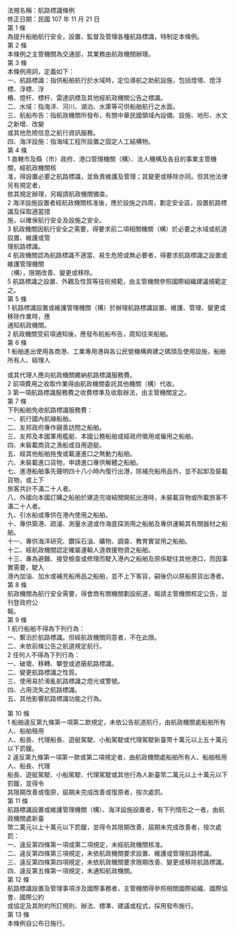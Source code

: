 法規名稱：航路標識條例  
修正日期：民國 107 年 11 月 21 日  
第 1 條  
為提升船舶航行安全，設置、監督及管理各種航路標識，特制定本條例。  
第 2 條  
本條例之主管機關為交通部，其業務由航政機關辦理。  
第 3 條  
本條例用詞，定義如下：  
一、航路標識：指供船舶航行於水域時，定位導航之助航設施，包括燈塔、燈浮標、浮標、浮  
樁、燈杆、標杆、雷達訊標及其他經航政機關公告之標識。  
二、水域：指海洋、河川、湖泊、水庫等可供船舶航行之水面。  
三、航船布告：指航政機關所發布，有關中華民國領域內設備、設施、地形、水文之新增、改變  
或其他危險信息之航行資訊服務。  
四、海洋設施：指海域工程所設置之固定人工結構物。  
第 4 條  
1 直轄市及縣（市）政府、港口管理機關（構）、法人機構及各目的事業主管機關，經航政機關核  
准，得設置必要之航路標識，並負責維護及管理；其變更或移除亦同。但其他法律另有規定者，  
依其規定辦理，另報請航政機關備查。  
2 海洋設施設置者經航政機關核准後，應於設施之四周，劃定安全區，設置航路標識及採取適當措  
施，以確保航行安全及設施之安全。  
3 航政機關因航行安全之需要，得要求前二項相關機關（構）於必要之水域或航道設置、維護或管  
理航路標識。  
4 航政機關認為航路標識不適當、易生危險或無必要者，得要求航路標識之設置或維護管理機關  
（構），限期改善、變更或移除。  
5 航路標識之設置、外觀及性質等技術規範，由主管機關參照國際組織建議規範定之。  
第 5 條  
1 航路標識設置或維護管理機關（構）於辦理航路標識設置、維護、管理、變更或移除作業時，應  
通知航政機關。  
2 航政機關受前項通知後，應發布航船布告，周知往來船舶。  
第 6 條  
1 船舶進出使用各商港、工業專用港與各公民營機構興建之碼頭及使用設施，船舶所有人、經理人  


或其代理人應向航政機關繳納航路標識服務費。  
2 前項費用之收取作業得由航政機關委託其他機關（構）代收。  
3 第一項航路標識服務費之收費標準及收取辦法，由主管機關定之。  
第 7 條  
下列船舶免收航路標識服務費：  
一、航行國內航線船舶。  
二、友邦政府專作親善訪問之船舶。  
三、友邦及本國軍用艦艇、本國公務船舶或經政府徵用或僱用之船舶。  
四、未裝載商貨之漁船或自用遊艇。  
五、經其他船舶拖曳或載運進口之無動力船舶。  
六、未裝載進口貨物，申請進口專供解體之船舶。  
七、進港船舶事先聲明四十八小時內復行出港，除補充船用品外，並不起卸及裝載貨物，或上下  
旅客共計不滿二十人者。  
八、外國向本國訂購之船舶於建造完竣結關開航出港時，未裝載貨物或所載旅客不滿二十人者。  
九、引水船或專供在港內使用之船舶。  
十、專供築港、疏濬、測量水道或作海底探測用之船舶及專供運輸其有關器材之船舶。  
十一、專供海洋研究、鑽採石油、礦物、調查、教育實習用之船舶。  
十二、經航政機關認定確屬運輸人道救援物資之船舶。  
十三、專為避難、接受檢查或修理而駛入港內之船舶及原係駛往其他港口，而因事實需要，駛入  
港內加油、加水或補充船用品之船舶，並不上下客貨，嗣後仍以原船原貨出港者。  
第 8 條  
航政機關為航行安全需要，得會商有關機關劃設航道，報請主管機關核定公告，並刊登政府公  
報。  
第 9 條  
1 航行船舶不得為下列行為：  
一、繫泊於航路標識。但經航政機關同意者，不在此限。  
二、未依前條公告之航道規定航行。  
2 任何人不得為下列行為：  
一、破壞、移轉、攀登或遮蔽航路標識。  
二、變更航路標識之性質。  
三、使用易於淆亂航路標識之燈光或警號。  
四、占用流失之航路標識。  
五、其他影響航路標識功能之行為。  


第 10 條  
1 船舶違反第九條第一項第二款規定，未依公告航道航行，由航政機關處船舶所有人、船舶租用  
人、船長、代理船長、遊艇駕駛、小船駕駛或代理駕駛新臺幣十萬元以上五十萬元以下罰鍰。  
2 違反第九條第一項第一款或第二項規定者，由航政機關處船舶所有人、船舶租用人、船長、代理  
船長、遊艇駕駛、小船駕駛、代理駕駛或其他行為人新臺幣二萬元以上十萬元以下罰鍰，並得令  
其限期改善或復原，屆期未完成改善或復原者，按次處罰。  
第 11 條  
航路標識設置或維護管理機關（構）、海洋設施設置者，有下列情形之一者，由航政機關處新臺  
幣二萬元以上十萬元以下罰鍰，並得令其限期改善，屆期未完成改善者，按次處罰：  
一、違反第四條第一項或第二項規定，未經航政機關核准。  
二、違反第四條第三項規定，未依航政機關要求設置、維護或管理航路標識。  
三、違反第四條第四項規定，未依航政機關要求限期改善、變更或移除航路標識。  
四、違反第五條第一項規定，未通知航政機關。  
第 12 條  
航路標識設置及管理事項涉及國際事務者，主管機關得參照相關國際組織、國際協會、國際公約  
或協定及其附約所訂規則、辦法、標準、建議或程式，採用發布施行。  
第 13 條  
本條例自公布日施行。  


